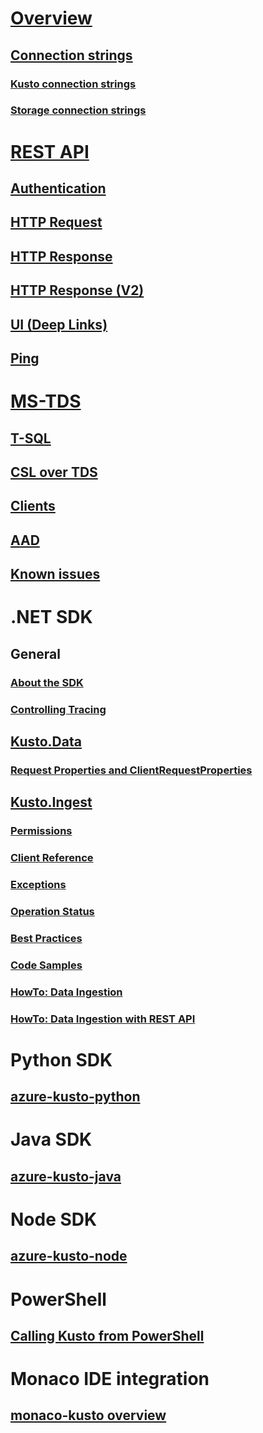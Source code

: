 # [Overview](index.md)

## [Connection strings](./connection-strings/index.md)
### [Kusto connection strings](./connection-strings/kusto.md)
### [Storage connection strings](./connection-strings/storage.md)

# [REST API](rest/index.md)
## [Authentication](rest/authentication.md)
## [HTTP Request](rest/request.md)
## [HTTP Response](rest/response.md)
## [HTTP Response (V2)](rest/response2.md)
## [UI (Deep Links)](rest/deeplink.md)
## [Ping](rest/ping.md)

# [MS-TDS](tds/index.md)
## [T-SQL](tds/t-sql.md)
## [CSL over TDS](tds/tdscsl.md)
## [Clients](tds/clients.md)
## [AAD](tds/aad.md)
## [Known issues](tds/sqlknownissues.md)

# .NET SDK
## General
### [About the SDK](netfx/about-the-sdk.md)
### [Controlling Tracing](netfx/controlling-tracing.md)

## [Kusto.Data](netfx/about-kusto-data.md)
### [Request Properties and ClientRequestProperties](netfx/request-properties.md)

## [Kusto.Ingest](netfx/about-kusto-ingest.md)
### [Permissions](netfx/kusto-ingest-client-permissions.md)
### [Client Reference](netfx/kusto-ingest-client-reference.md)
### [Exceptions](netfx/kusto-ingest-client-errors.md)
### [Operation Status](netfx/kusto-ingest-client-status.md)
### [Best Practices](netfx/kusto-ingest-best-practices.md)
### [Code Samples](netfx/kusto-ingest-client-examples.md)
### [HowTo: Data Ingestion](netfx/kusto-ingest-queued-ingest-sample.md)
### [HowTo: Data Ingestion with REST API](netfx/kusto-ingest-client-rest.md)


# Python SDK
## [azure-kusto-python](python/kusto-python-client-library.md)


# Java SDK
## [azure-kusto-java](java/kusto-java-client-library.md)

# Node SDK
## [azure-kusto-node](node/kusto-node-client-library.md)



# PowerShell
## [Calling Kusto from PowerShell](powershell/powershell.md)

# Monaco IDE integration
## [monaco-kusto overview](monaco/monaco-kusto.md)